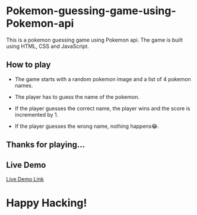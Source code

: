 # Pokemon-guessing-game-using-Pokemon-api

This is a pokemon guessing game using Pokemon api. The game is built using HTML, CSS and JavaScript.

## How to play

- The game starts with a random pokemon image and a list of 4 pokemon names.

- The player has to guess the name of the pokemon.

- If the player guesses the correct name, the player wins and the score is incremented by 1.

- If the player guesses the wrong name, nothing happens😂.

## Thanks for playing...

## Live Demo

[Live Demo Link](https://0xrasla.github.io/poke-gusser/)

# Happy Hacking!
